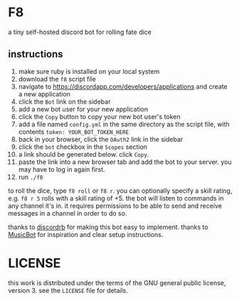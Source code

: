 # F8
a tiny self-hosted discord bot for rolling fate dice

## instructions
1. make sure ruby is installed on your local system
1. download the `f8` script file
1. navigate to https://discordapp.com/developers/applications and create a new application
1. click the `Bot` link on the sidebar
1. add a new bot user for your new application
1. click the `Copy` button to copy your new bot user's token
1. add a file named `config.yml` in the same directory as the script file, with contents `token: YOUR_BOT_TOKEN_HERE`
1. back in your browser, click the `OAuth2` link in the sidebar
1. click the `bot` checkbox in the `Scopes` section
1. a link should be generated below. click `Copy`.
1. paste the link into a new browser tab and add the bot to your server. you may have to log in again first.
1. run `./f8`

to roll the dice, type `f8 roll` or `f8 r`.
you can optionally specify a skill rating, e.g. `f8 r 5` rolls with a skill rating of +5.
the bot will listen to commands in any channel it's in.
it requires permissions to be able to send and receive messages in a channel in order to do so.

thanks to [discordrb](https://github.com/meew0/discordrb) for making this bot easy to implement.
thanks to [MusicBot](https://github.com/jagrosh/MusicBot) for inspiration and clear setup instructions.

# LICENSE
this work is distributed under the terms of the GNU general public license, version 3.
see the `LICENSE` file for details.